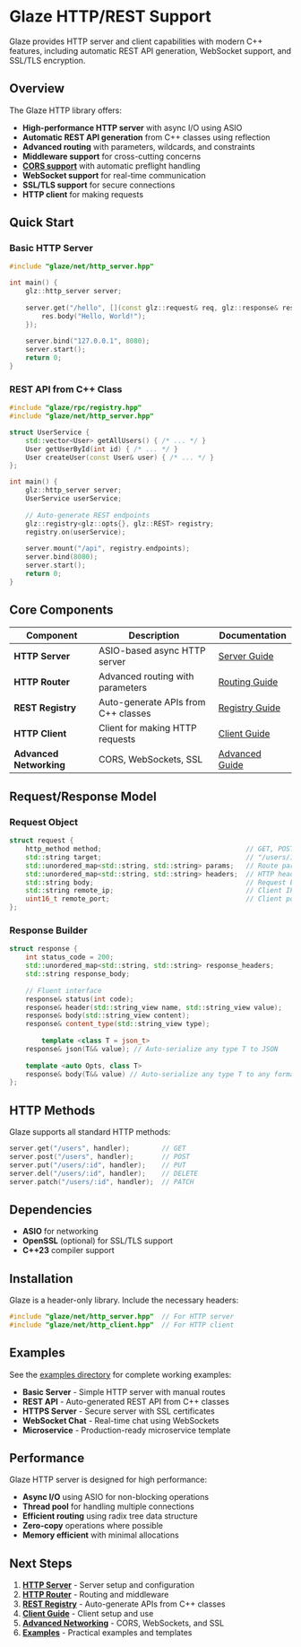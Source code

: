 # Glaze HTTP/REST Support

Glaze provides HTTP server and client capabilities with modern C++ features, including automatic REST API generation, WebSocket support, and SSL/TLS encryption.

## Overview

The Glaze HTTP library offers:

- **High-performance HTTP server** with async I/O using ASIO
- **Automatic REST API generation** from C++ classes using reflection
- **Advanced routing** with parameters, wildcards, and constraints
- **Middleware support** for cross-cutting concerns
- **[CORS support](cors.md)** with automatic preflight handling
- **WebSocket support** for real-time communication
- **SSL/TLS support** for secure connections
- **HTTP client** for making requests

## Quick Start

### Basic HTTP Server

```cpp
#include "glaze/net/http_server.hpp"

int main() {
    glz::http_server server;
    
    server.get("/hello", [](const glz::request& req, glz::response& res) {
        res.body("Hello, World!");
    });
    
    server.bind("127.0.0.1", 8080);
    server.start();
    return 0;
}
```

### REST API from C++ Class

```cpp
#include "glaze/rpc/registry.hpp"
#include "glaze/net/http_server.hpp"

struct UserService {
    std::vector<User> getAllUsers() { /* ... */ }
    User getUserById(int id) { /* ... */ }
    User createUser(const User& user) { /* ... */ }
};

int main() {
    glz::http_server server;
    UserService userService;
    
    // Auto-generate REST endpoints
    glz::registry<glz::opts{}, glz::REST> registry;
    registry.on(userService);
    
    server.mount("/api", registry.endpoints);
    server.bind(8080);
    server.start();
    return 0;
}
```

## Core Components

| Component | Description | Documentation |
|-----------|-------------|---------------|
| **HTTP Server** | ASIO-based async HTTP server | [Server Guide](http-server.md) |
| **HTTP Router** | Advanced routing with parameters | [Routing Guide](http-router.md) |
| **REST Registry** | Auto-generate APIs from C++ classes | [Registry Guide](rest-registry.md) |
| **HTTP Client** | Client for making HTTP requests | [Client Guide](http-client.md) |
| **Advanced Networking** | CORS, WebSockets, SSL | [Advanced Guide](advanced-networking.md) |

## Request/Response Model

### Request Object

```cpp
struct request {
    http_method method;                                    // GET, POST, etc.
    std::string target;                                    // "/users/123"
    std::unordered_map<std::string, std::string> params;   // Route parameters
    std::unordered_map<std::string, std::string> headers;  // HTTP headers
    std::string body;                                      // Request body
    std::string remote_ip;                                 // Client IP
    uint16_t remote_port;                                  // Client port
};
```

### Response Builder

```cpp
struct response {
    int status_code = 200;
    std::unordered_map<std::string, std::string> response_headers;
    std::string response_body;
    
    // Fluent interface
    response& status(int code);
    response& header(std::string_view name, std::string_view value);
    response& body(std::string_view content);
    response& content_type(std::string_view type);
  
 		template <class T = json_t>
    response& json(T&& value); // Auto-serialize any type T to JSON
  
  	template <auto Opts, class T>
    response& body(T&& value) // Auto-serialize any type T to any format in Opts
};
```

## HTTP Methods

Glaze supports all standard HTTP methods:

```cpp
server.get("/users", handler);        // GET
server.post("/users", handler);       // POST  
server.put("/users/:id", handler);    // PUT
server.del("/users/:id", handler);    // DELETE
server.patch("/users/:id", handler);  // PATCH
```

## Dependencies

- **ASIO** for networking
- **OpenSSL** (optional) for SSL/TLS support
- **C++23** compiler support

## Installation

Glaze is a header-only library. Include the necessary headers:

```cpp
#include "glaze/net/http_server.hpp"  // For HTTP server
#include "glaze/net/http_client.hpp"  // For HTTP client
```

## Examples

See the [examples directory](examples/) for complete working examples:

- **Basic Server** - Simple HTTP server with manual routes
- **REST API** - Auto-generated REST API from C++ classes  
- **HTTPS Server** - Secure server with SSL certificates
- **WebSocket Chat** - Real-time chat using WebSockets
- **Microservice** - Production-ready microservice template

## Performance

Glaze HTTP server is designed for high performance:

- **Async I/O** using ASIO for non-blocking operations
- **Thread pool** for handling multiple connections
- **Efficient routing** using radix tree data structure
- **Zero-copy** operations where possible
- **Memory efficient** with minimal allocations

## Next Steps

1. **[HTTP Server](http-server.md)** - Server setup and configuration
2. **[HTTP Router](http-router.md)** - Routing and middleware
3. **[REST Registry](rest-registry.md)** - Auto-generate APIs from C++ classes
4. **[Client Guide](http-client.md)** - Client setup and use
5. **[Advanced Networking](advanced-networking.md)** - CORS, WebSockets, and SSL
6. **[Examples](http-examples.md)** - Practical examples and templates